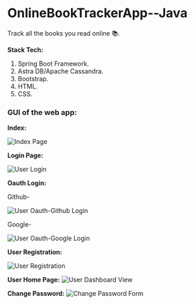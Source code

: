 # OnlineBookTrackerApp--Java
Track all the books you read online 📚.

**Stack Tech:**
  1. Spring Boot Framework.
  2. Astra DB/Apache Cassandra.
  3. Bootstrap.
  4. HTML.
  5. CSS.

### GUI of the web app:

**Index:**

![Index Page](https://user-images.githubusercontent.com/49039245/206860746-0e95e415-30b2-4c61-bbab-b0d7d7450ef7.png)

**Login Page:**

![User Login](https://user-images.githubusercontent.com/49039245/206861233-e3d16aa6-6758-4316-a64e-f7ccbec8e519.png)

**Oauth Login:**

Github-

![User Oauth-Github Login](https://user-images.githubusercontent.com/49039245/206861276-f409e94c-e346-46c6-9db9-0f7f2384a7dc.png)

Google-

![User Oauth-Google Login](https://user-images.githubusercontent.com/49039245/206861383-2c6a9cfc-887d-45b1-bc96-19a139fd5ac1.png)

**User Registration:**

![User Registration](https://user-images.githubusercontent.com/49039245/206861409-1310a1a8-9892-4234-9e13-e35c4ce45323.png)

**User Home Page:**
![User Dashboard View](https://user-images.githubusercontent.com/49039245/206861624-33d44fd2-e62d-4e3f-8ca8-496a366c7f70.png)

**Change Password:**
![Change Password Form](https://user-images.githubusercontent.com/49039245/206861746-8ae98b1c-8bd1-4d89-aa22-f2a41825b992.png)
